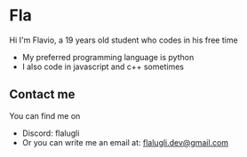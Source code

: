 # Fla
Hi I'm Flavio, a 19 years old student who codes in his free time
- My preferred programming language is python
- I also code in javascript and c++ sometimes
## Contact me
You can find me on
- Discord: flalugli
- Or you can write me an email at: flalugli.dev@gmail.com
